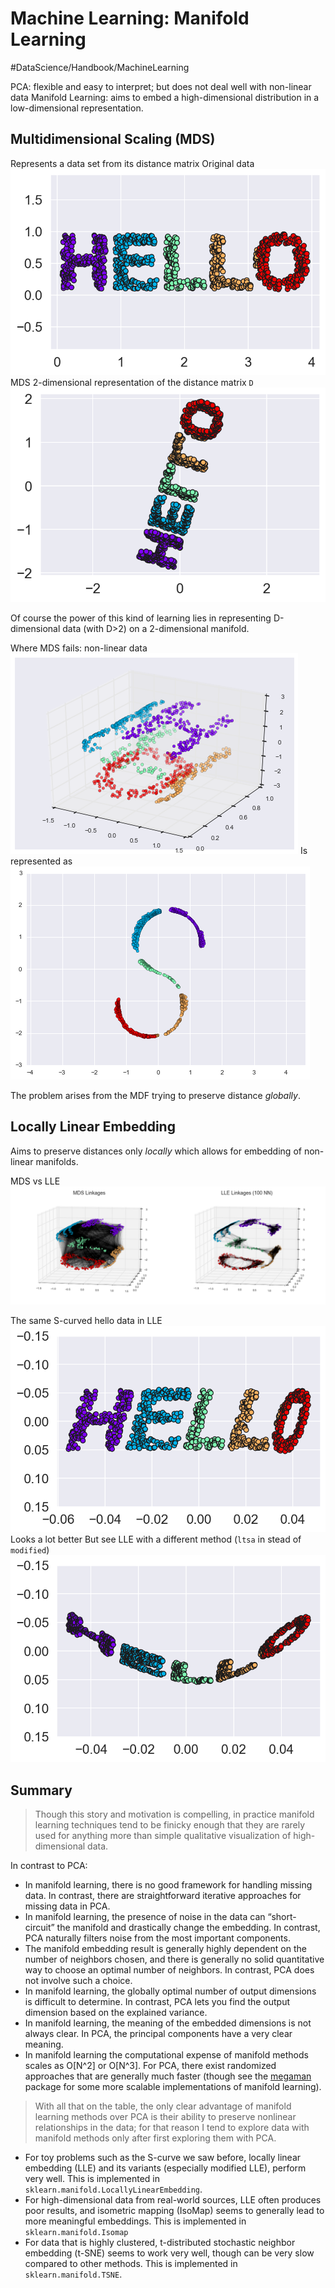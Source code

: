 # Machine Learning: Manifold Learning
#DataScience/Handbook/MachineLearning

PCA: flexible and easy to interpret; but does not deal well with non-linear data
Manifold Learning: aims to embed a high-dimensional distribution in a low-dimensional representation.

## Multidimensional Scaling (MDS)
Represents a data set from its distance matrix
Original data
![](Machine%20Learning%20Manifold%20Learning/unknown.png)
MDS 2-dimensional representation of the distance matrix `D`
![](Machine%20Learning%20Manifold%20Learning/unknown%202.png)

Of course the power of this kind of learning lies in representing D-dimensional data (with D>2) on a 2-dimensional manifold.

Where MDS fails: non-linear data
![](Machine%20Learning%20Manifold%20Learning/unknown%203.png)
Is represented as
![](Machine%20Learning%20Manifold%20Learning/unknown%204.png)

The problem arises from the MDF trying to preserve distance _globally_.

## Locally Linear Embedding
Aims to preserve distances only _locally_ which allows for embedding of non-linear manifolds.

MDS vs LLE
![](Machine%20Learning%20Manifold%20Learning/05.10-LLE-vs-MDS.png)

The same S-curved hello data in LLE
![](Machine%20Learning%20Manifold%20Learning/unknown%205.png)
Looks a lot better
But see LLE with a different method (`ltsa` in stead of `modified`)
![](Machine%20Learning%20Manifold%20Learning/unknown%206.png)


## Summary
> Though this story and motivation is compelling, in practice manifold learning techniques tend to be finicky enough that they are rarely used for anything more than simple qualitative visualization of high-dimensional data.  

In contrast to PCA:
* In manifold learning, there is no good framework for handling missing data. In contrast, there are straightforward iterative approaches for missing data in PCA.
* In manifold learning, the presence of noise in the data can “short-circuit” the manifold and drastically change the embedding. In contrast, PCA naturally filters noise from the most important components.
* The manifold embedding result is generally highly dependent on the number of neighbors chosen, and there is generally no solid quantitative way to choose an optimal number of neighbors. In contrast, PCA does not involve such a choice.
* In manifold learning, the globally optimal number of output dimensions is difficult to determine. In contrast, PCA lets you find the output dimension based on the explained variance.
* In manifold learning, the meaning of the embedded dimensions is not always clear. In PCA, the principal components have a very clear meaning.
* In manifold learning the computational expense of manifold methods scales as O[N^2] or O[N^3]. For PCA, there exist randomized approaches that are generally much faster (though see the  [megaman](https://github.com/mmp2/megaman)  package for some more scalable implementations of manifold learning).

> With all that on the table, the only clear advantage of manifold learning methods over PCA is their ability to preserve nonlinear relationships in the data; for that reason I tend to explore data with manifold methods only after first exploring them with PCA.  

* For toy problems such as the S-curve we saw before, locally linear embedding (LLE) and its variants (especially modified LLE), perform very well. This is implemented in `sklearn.manifold.LocallyLinearEmbedding`.
* For high-dimensional data from real-world sources, LLE often produces poor results, and isometric mapping (IsoMap) seems to generally lead to more meaningful embeddings. This is implemented in `sklearn.manifold.Isomap`
* For data that is highly clustered, t-distributed stochastic neighbor embedding (t-SNE) seems to work very well, though can be very slow compared to other methods. This is implemented in `sklearn.manifold.TSNE`.
